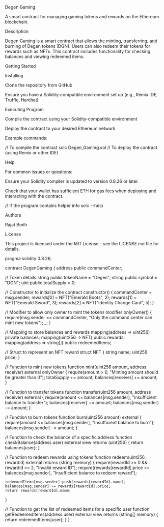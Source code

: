 Degen Gaming 

A smart contract for managing gaming tokens and rewards on the Ethereum blockchain. 

Description 

Degen Gaming is a smart contract that allows the minting, transferring, and burning of Degen tokens (DGN). Users can also redeem their tokens for rewards such as NFTs. This contract includes functionality for checking balances and viewing redeemed items. 

Getting Started 

Installing 

Clone the repository from GitHub 

Ensure you have a Solidity-compatible environment set up (e.g., Remix IDE, Truffle, Hardhat) 

Executing Program 

Compile the contract using your Solidity-compatible environment 

Deploy the contract to your desired Ethereum network 

Example commands: 

// To compile the contract 
solc Degen_Gaming.sol 
// To deploy the contract (using Remix or other IDE) 
 

Help 

For common issues or questions: 

Ensure your Solidity compiler is updated to version 0.8.26 or later. 

Check that your wallet has sufficient ETH for gas fees when deploying and interacting with the contract. 


// If the program contains helper info 
solc --help 
 

Authors 

Rajat Bodh 

License 

This project is licensed under the MIT License - see the LICENSE.md file for details. 

 pragma solidity 0.8.26;
    
contract DegenGaming {
    address public commandCenter;

// Token details
string public tokenName = "Degen";
string public symbol = "DGN";
uint public totalSupply = 0;

// Constructor to initialize the contract
constructor() {
    commandCenter = msg.sender;
    rewards[0] = NFT("Emerald Boots", 2);
    rewards[1] = NFT("Emerald Sword", 3);
    rewards[2] = NFT("Identity Change Card", 5);
}

// Modifier to allow only owner to mint the tokens
modifier onlyOwner() {
    require(msg.sender == commandCenter, "Only the command center can mint new tokens");
    _;
}

// Mapping to store balances and rewards
mapping(address => uint256) private balances;
mapping(uint256 => NFT) public rewards;
mapping(address => string[]) public redeemedItems;

// Struct to represent an NFT reward
struct NFT {
    string name;
    uint256 price;
}

// Function to mint new tokens
function mint(uint256 amount, address receiver) external onlyOwner {
    require(amount > 0, "Minting amount should be greater than 0");
    totalSupply += amount;
    balances[receiver] += amount;
}

// Function to transfer tokens
function transfer(uint256 amount, address receiver) external {
    require(amount <= balances[msg.sender], "Insufficient balance to transfer");
    balances[receiver] += amount;
    balances[msg.sender] -= amount;
}

// Function to burn tokens
function burn(uint256 amount) external {
    require(amount <= balances[msg.sender], "Insufficient balance to burn");
    balances[msg.sender] -= amount;
}

// Function to check the balance of a specific address
function checkBalance(address user) external view returns (uint256) {
    return balances[user];
}

// Function to redeem rewards using tokens
function redeem(uint256 rewardId) external returns (string memory) {
    require(rewardId >= 0 && rewardId <= 2, "Invalid reward ID");
    require(rewards[rewardId].price <= balances[msg.sender], "Insufficient balance to redeem reward");
    
    redeemedItems[msg.sender].push(rewards[rewardId].name);
    balances[msg.sender] -= rewards[rewardId].price;
    return rewards[rewardId].name;
}

// Function to get the list of redeemed items for a specific user
function getRedeemedItems(address user) external view returns (string[] memory) {
    return redeemedItems[user];
}
}

    
    
